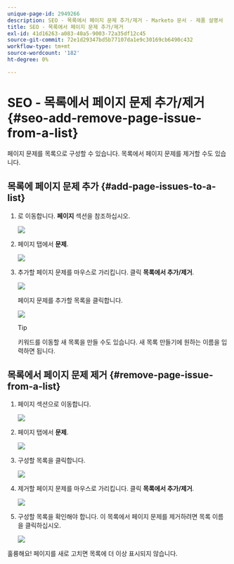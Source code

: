 ```yaml
---
unique-page-id: 2949266
description: SEO - 목록에서 페이지 문제 추가/제거 - Marketo 문서 - 제품 설명서
title: SEO - 목록에서 페이지 문제 추가/제거
exl-id: 41d16263-a083-40a5-9003-72a35df12c45
source-git-commit: 72e1d29347bd5b77107da1e9c30169cb6490c432
workflow-type: tm+mt
source-wordcount: '182'
ht-degree: 0%

---
```


# SEO - 목록에서 페이지 문제 추가/제거 {#seo-add-remove-page-issue-from-a-list}

페이지 문제를 목록으로 구성할 수 있습니다. 목록에서 페이지 문제를 제거할 수도 있습니다.

## 목록에 페이지 문제 추가 {#add-page-issues-to-a-list}

1. 로 이동합니다. **페이지** 섹션을 참조하십시오.

   ![](assets/image2014-9-18-14-3a3-3a10.png)

1. 페이지 탭에서 **문제**.

   ![](assets/image2014-9-18-14-3a3-3a18.png)

1. 추가할 페이지 문제를 마우스로 가리킵니다. 클릭 **목록에서 추가/제거**.

   ![](assets/image2014-9-18-14-3a3-3a40.png)

   페이지 문제를 추가할 목록을 클릭합니다.

   ![](assets/image2014-9-18-14-3a3-3a44.png)

   >[!TIP]
   >
   >키워드를 이동할 새 목록을 만들 수도 있습니다. 새 목록 만들기에 원하는 이름을 입력하면 됩니다.

## 목록에서 페이지 문제 제거 {#remove-page-issue-from-a-list}

1. 페이지 섹션으로 이동합니다.

   ![](assets/image2014-9-18-14-3a4-3a8.png)

1. 페이지 탭에서 **문제**.

   ![](assets/image2014-9-18-14-3a4-3a22.png)

1. 구성할 목록을 클릭합니다.

   ![](assets/image2014-9-18-14-3a4-3a29.png)

1. 제거할 페이지 문제를 마우스로 가리킵니다. 클릭 **목록에서 추가/제거**.

   ![](assets/image2014-9-18-14-3a4-3a38.png)

1. 구성할 목록을 확인해야 합니다. 이 목록에서 페이지 문제를 제거하려면 목록 이름을 클릭하십시오.

   ![](assets/image2014-9-18-14-3a4-3a52.png)

훌륭해요! 페이지를 새로 고치면 목록에 더 이상 표시되지 않습니다.

